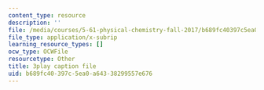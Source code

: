 ```yaml
---
content_type: resource
description: ''
file: /media/courses/5-61-physical-chemistry-fall-2017/b689fc40397c5ea0a64338299557e676_3126562.vtt
file_type: application/x-subrip
learning_resource_types: []
ocw_type: OCWFile
resourcetype: Other
title: 3play caption file
uid: b689fc40-397c-5ea0-a643-38299557e676
---
```

